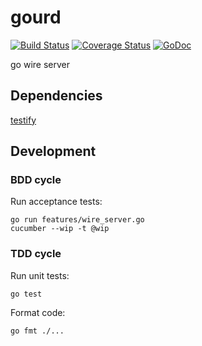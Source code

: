 # gourd

[![Build Status](https://travis-ci.org/raphaelmeyer/gourd.svg?branch=master)](https://travis-ci.org/raphaelmeyer/gourd)
[![Coverage Status](https://img.shields.io/coveralls/raphaelmeyer/gourd.svg)](https://coveralls.io/r/raphaelmeyer/gourd?branch=master)
[![GoDoc](https://godoc.org/github.com/raphaelmeyer/gourd?status.svg)](http://godoc.org/github.com/raphaelmeyer/gourd)

go wire server

## Dependencies

[testify](http://github.com/stretchr/testify)

## Development

### BDD cycle

Run acceptance tests:
```
go run features/wire_server.go
cucumber --wip -t @wip
```

### TDD cycle

Run unit tests:
```
go test
```

Format code:
```
go fmt ./...
```

